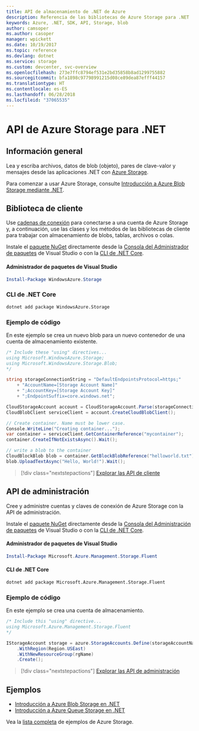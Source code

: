 ```yaml
---
title: API de almacenamiento de .NET de Azure
description: Referencia de las bibliotecas de Azure Storage para .NET
keywords: Azure, .NET, SDK, API, Storage, blob
author: camsoper
ms.author: casoper
manager: wpickett
ms.date: 10/19/2017
ms.topic: reference
ms.devlang: dotnet
ms.service: storage
ms.custom: devcenter, svc-overview
ms.openlocfilehash: 273e7ffc8794ef531e2bd35858b8ad1299755882
ms.sourcegitcommit: bfa1898c97798991215d08ce89dea87efff44157
ms.translationtype: HT
ms.contentlocale: es-ES
ms.lasthandoff: 06/28/2018
ms.locfileid: "37065535"
---
```

# <a name="azure-storage-apis-for-net"></a>API de Azure Storage para .NET

## <a name="overview"></a>Información general

Lea y escriba archivos, datos de blob (objeto), pares de clave-valor y mensajes desde las aplicaciones .NET con [Azure Storage](https://review.docs.microsoft.com/azure/storage/storage-introduction).

Para comenzar a usar Azure Storage, consulte [Introducción a Azure Blob Storage mediante .NET](/azure/storage/storage-dotnet-how-to-use-blobs).

## <a name="client-library"></a>Biblioteca de cliente

Use [cadenas de conexión](/azure/storage/storage-create-storage-account#manage-your-storage-account) para conectarse a una cuenta de Azure Storage y, a continuación, use las clases y los métodos de las bibliotecas de cliente para trabajar con almacenamiento de blobs, tablas, archivos o colas.

Instale el [paquete NuGet](https://www.nuget.org/packages/WindowsAzure.Storage) directamente desde la [Consola del Administrador de paquetes][PackageManager] de Visual Studio o con la [CLI de .NET Core][DotNetCLI].

#### <a name="visual-studio-package-manager"></a>Administrador de paquetes de Visual Studio

```powershell
Install-Package WindowsAzure.Storage
```

### <a name="net-core-cli"></a>CLI de .NET Core

```bash
dotnet add package WindowsAzure.Storage
```

### <a name="code-example"></a>Ejemplo de código

En este ejemplo se crea un nuevo blob para un nuevo contenedor de una cuenta de almacenamiento existente.

```csharp
/* Include these "using" directives...
using Microsoft.WindowsAzure.Storage;
using Microsoft.WindowsAzure.Storage.Blob;
*/

string storageConnectionString = "DefaultEndpointsProtocol=https;"
    + "AccountName=[Storage Account Name]"
    + ";AccountKey=[Storage Account Key]"
    + ";EndpointSuffix=core.windows.net";

CloudStorageAccount account = CloudStorageAccount.Parse(storageConnectionString);
CloudBlobClient serviceClient = account.CreateCloudBlobClient();

// Create container. Name must be lower case.
Console.WriteLine("Creating container...");
var container = serviceClient.GetContainerReference("mycontainer");
container.CreateIfNotExistsAsync().Wait();

// write a blob to the container
CloudBlockBlob blob = container.GetBlockBlobReference("helloworld.txt");
blob.UploadTextAsync("Hello, World!").Wait();
```

> [!div class="nextstepactions"]
> [Explorar las API de cliente](/dotnet/api/overview/azure/storage/client)

## <a name="management-apis"></a>API de administración

Cree y administre cuentas y claves de conexión de Azure Storage con la API de administración.

Instale el [paquete NuGet](https://www.nuget.org/packages/Microsoft.Azure.Management.Storage.Fluent) directamente desde la [Consola del Administración de paquetes][PackageManager] de Visual Studio o con la [CLI de .NET Core][DotNetCLI].

#### <a name="visual-studio-package-manager"></a>Administrador de paquetes de Visual Studio

```powershell
Install-Package Microsoft.Azure.Management.Storage.Fluent
```

#### <a name="net-core-cli"></a>CLI de .NET Core

````bash
dotnet add package Microsoft.Azure.Management.Storage.Fluent
````

### <a name="code-example"></a>Ejemplo de código

En este ejemplo se crea una cuenta de almacenamiento.

```csharp
/* Include this "using" directive...
using Microsoft.Azure.Management.Storage.Fluent
*/

IStorageAccount storage = azure.StorageAccounts.Define(storageAccountName)
    .WithRegion(Region.USEast)
    .WithNewResourceGroup(rgName)
    .Create();
```

> [!div class="nextstepactions"]
> [Explorar las API de administración](/dotnet/api/overview/azure/storage/management)

## <a name="samples"></a>Ejemplos

* [Introducción a Azure Blob Storage en .NET](https://azure.microsoft.com/resources/samples/storage-blob-dotnet-getting-started/) 
* [Introducción a Azure Queue Storage en .NET](https://azure.microsoft.com/resources/samples/storage-queue-dotnet-getting-started/)

Vea la [lista completa](https://azure.microsoft.com/resources/samples/?platform=dotnet&term=storage) de ejemplos de Azure Storage.

[PackageManager]: https://docs.microsoft.com/nuget/tools/package-manager-console
[DotNetCLI]: https://docs.microsoft.com/dotnet/core/tools/dotnet-add-package